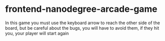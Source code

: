 frontend-nanodegree-arcade-game
===============================


  In this game you must use the keyboard arrow to reach the other side of the board, but
  be careful about the bugs, you will have to avoid them, if they hit you, your player will start again  

